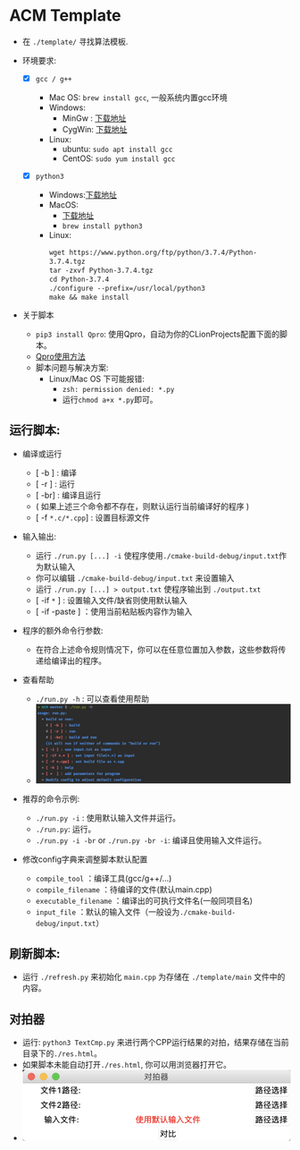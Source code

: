 # ACM Template
- 在 `./template/` 寻找算法模板.

- 环境要求:
  - [x] `gcc / g++`
    
    - Mac OS: `brew install gcc`, 一般系统内置gcc环境
    - Windows:
      - MinGw : [下载地址](https://osdn.net/projects/mingw/downloads/68260/mingw-get-setup.exe/)
      - CygWin: [下载地址](https://cygwin.com/setup-x86_64.exe)
    - Linux: 
      - ubuntu: `sudo apt install gcc`
      - CentOS: `sudo yum install gcc`  
  - [x] `python3`
    
    - Windows:[下载地址](https://www.python.org/downloads/)
    - MacOS: 
      - [下载地址](https://www.python.org/ftp/python/3.7.4/python-3.7.4-macosx10.9.pkg)
      - `brew install python3`
    - Linux: 
      ```shell script
      wget https://www.python.org/ftp/python/3.7.4/Python-3.7.4.tgz
      tar -zxvf Python-3.7.4.tgz
      cd Python-3.7.4
      ./configure --prefix=/usr/local/python3
      make && make install
      ```
- 关于脚本

  - `pip3 install Qpro`: 使用Qpro，自动为你的CLionProjects配置下面的脚本。
  - [Qpro使用方法](https://pypi.org/project/Qpro/)
  - 脚本问题与解决方案:
      - Linux/Mac OS 下可能报错:
        - `zsh: permission denied: *.py`
        - 运行`chmod a+x *.py`即可。
## 运行脚本:

  - 编译或运行
  
      - [ -b ] : 编译
      - [ -r ] : 运行
      - [ -br] : 编译且运行
      - ( 如果上述三个命令都不存在，则默认运行当前编译好的程序 )
      - [ -f `*.c/*.cpp`] : 设置目标源文件

  - 输入输出:
      
      - 运行 `./run.py [...] -i` 使程序使用`./cmake-build-debug/input.txt`作为默认输入
      - 你可以编辑 `./cmake-build-debug/input.txt` 来设置输入
      - 运行 `./run.py [...] > output.txt` 使程序输出到 `./output.txt`
      - [ -if `*` ] : 设置输入文件/缺省则使用默认输入
      - [ -if -paste ] ：使用当前粘贴板内容作为输入
      
  - 程序的额外命令行参数:
  
      - 在符合上述命令规则情况下，你可以在任意位置加入参数，这些参数将传递给编译出的程序。
      
  - 查看帮助
      
      - `./run.py -h` : 可以查看使用帮助
      - ![help](./img/2.png) 
  
  - 推荐的命令示例:
      - `./run.py -i` : 使用默认输入文件并运行。
      - `./run.py`: 运行。
      - `./run.py -i -br` or `./run.py -br -i`: 编译且使用输入文件运行。
  
  - 修改config字典来调整脚本默认配置
  
      - `compile_tool` ：编译工具(gcc/g++/...)
      - `compile_filename` ：待编译的文件(默认main.cpp)
      - `executable_filename` ：编译出的可执行文件名(一般同项目名)
      - `input_file` ：默认的输入文件（一般设为`./cmake-build-debug/input.txt`）

## 刷新脚本:

  - 运行 `./refresh.py` 来初始化 `main.cpp` 为存储在 `./template/main` 文件中的内容。

## 对拍器

  - 运行: `python3 TextCmp.py` 来进行两个CPP运行结果的对拍，结果存储在当前目录下的`./res.html`。
  - 如果脚本未能自动打开`./res.html`, 你可以用浏览器打开它。
  - ![GUI](./img/1.png)
 